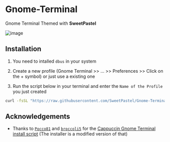 # Gnome-Terminal
Gnome Terminal Themed with **SweetPastel**

![image](https://user-images.githubusercontent.com/65948476/184330880-9f83d4c5-ed7a-4a6e-906f-00815d9a1892.png)

## Installation

1. You need to intalled ``dbus`` in your system

2. Create a new profile (Gnome Terminal >> ... >> Preferences >> Click on the + symbol) or just use a existing one

3. Run the script below in your terminal and enter the ``Name of the Profile`` you just created

```sh
curl -fsSL "https://raw.githubusercontent.com/SweetPastel/Gnome-Terminal/main/install" | bash -s "Name of the Profile"
```

## Acknowledgements

- Thanks to [``Pocco81``](https://github.com/Pocco81) and [``broccoli5``](https://github.com/broccoli5) for the [Cappuccin Gnome Terminal install script](https://github.com/catppuccin/gnome-terminal/blob/main/install.sh) (The installer is a modified version of that)

